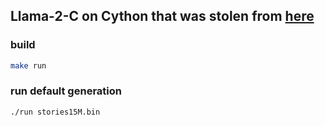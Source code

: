 ## Llama-2-C on Cython that was stolen from [here](https://github.com/karpathy/llama2.c)

### build
```bash
make run
```

### run default generation
```bash
./run stories15M.bin
```